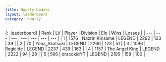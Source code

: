 ```yaml
---
title: Hourly Update
layout: leaderboard
category: hourly
---
```


{: .leaderboard}
| Rank | LV | Player | Division | Elo | Wins | Losses |
| --- | --- | --- | --- | --- | --- | --- |
| <span data-change="0">1</span> | 1576 | <span title="ID: 315148">Nazrin Kirisame</span> | LEGEND | <span data-change="16">2292</span> | <span data-change="3">133</span> | <span data-change="0">39</span> |
| <span data-change="0">2</span> | 70 | <span title="ID: 639135">Yona_Akatsuki</span> | LEGEND | <span data-change="0">2260</span> | <span data-change="0">123</span> | <span data-change="0">51</span> |
| <span data-change="0">3</span> | 1096 | <span title="ID: 353063">Regicide</span> | LEGEND | <span data-change="0">2237</span> | <span data-change="0">439</span> | <span data-change="0">163</span> |
| <span data-change="0">4</span> | 1157 | <span title="ID: 547162">The Angel King</span> | LEGEND | <span data-change="0">2222</span> | <span data-change="0">94</span> | <span data-change="0">28</span> |
| <span data-change="0">5</span> | 566 | <span title="ID: 4106">dracokidYT</span> | LEGEND | <span data-change="0">2195</span> | <span data-change="0">158</span> | <span data-change="0">100</span> |
